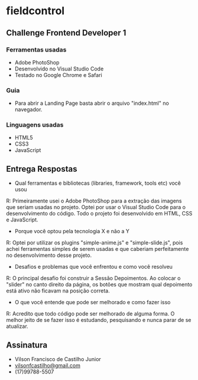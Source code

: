 # fieldcontrol

## Challenge Frontend Developer 1

### Ferramentas usadas
* Adobe PhotoShop
* Desenvolvido no Visual Studio Code
* Testado no Google Chrome e Safari

### Guia
* Para abrir a Landing Page basta abrir o arquivo "index.html" no navegador.

### Linguagens usadas
* HTML5
* CSS3
* JavaScript

## Entrega Respostas
* Qual ferramentas e bibliotecas (libraries, framework, tools etc) você usou

R: Primeiramente usei o Adobe PhotoShop para a extração das imagens que seriam usadas no projeto. Optei por usar o Visual Studio Code para o desenvolvimento do código. Todo o projeto foi desenvolvido em HTML, CSS e JavaScript.

* Porque você optou pela tecnologia X e não a Y

R: Optei por utilizar os plugins "simple-anime.js" e "simple-slide.js", pois achei ferramentas simples de serem usadas e que caberiam perfeitamente no desenvolvimento desse projeto.

* Desafios e problemas que você enfrentou e como você resolveu

R: O principal desafio foi construir a Sessão Depoimentos. Ao colocar o "slider" no canto direito da página, os botões que mostram qual depoimento está ativo não ficavam na posição correta.

* O que você entende que pode ser melhorado e como fazer isso

R: Acredito que todo código pode ser melhorado de alguma forma. O melhor jeito de se fazer isso é estudando, pesquisando e nunca parar de se atualizar.

## Assinatura
* Vilson Francisco de Castilho Junior
* vilsonfcastilho@gmail.com
* (17)99788-5507
